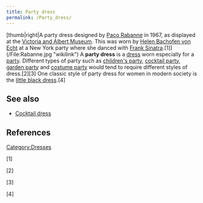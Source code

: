 ```yaml
---
title: Party dress
permalink: /Party_dress/
---
```


[thumb\|right\|A party dress designed by [Paco
Rabanne](Paco_Rabanne "wikilink") in 1967, as displayed at the [Victoria
and Albert Museum](/Victoria_and_Albert_Museum "wikilink"). This was
worn by [Helen Bachofen von Echt](/Helen_Bachofen_von_Echt "wikilink")
at a New York party where she danced with [Frank
Sinatra](/Frank_Sinatra "wikilink").[1]](/File:Rabanne.jpg "wikilink") A
**party dress** is a [dress](/dress "wikilink") worn especially for a
[party](/party "wikilink"). Different types of party such as [children's
party](/children's_party "wikilink"), [cocktail
party](/cocktail_party "wikilink"), [garden
party](/garden_party "wikilink") and [costume
party](/costume_party "wikilink") would tend to require different styles
of dress.[2][3] One classic style of party dress for women in modern
society is the [little black dress](/little_black_dress "wikilink").[4]

## See also

-   [Cocktail dress](/Cocktail_dress "wikilink")

## References

[Category:Dresses](/Category:Dresses "wikilink")

[1]

[2]

[3]

[4]